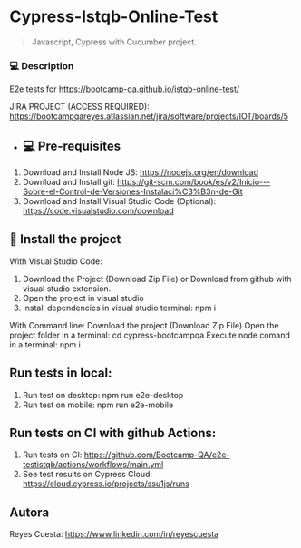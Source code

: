 # Cypress-Istqb-Online-Test

> Javascript, Cypress with Cucumber project.

### 💻 Description
E2e tests for https://bootcamp-qa.github.io/istqb-online-test/

JIRA PROJECT (ACCESS REQUIRED): https://bootcampqareyes.atlassian.net/jira/software/projects/IOT/boards/5 
- ## 💻 Pre-requisites

1. Download and Install Node JS: https://nodejs.org/en/download
2. Download and Install git: https://git-scm.com/book/es/v2/Inicio---Sobre-el-Control-de-Versiones-Instalaci%C3%B3n-de-Git
3. Download and Install Visual Studio Code (Optional): https://code.visualstudio.com/download

## 🚀 Install the project
With Visual Studio Code:
1. Download the Project (Download Zip File) or Download from github with visual studio extension.
2. Open the project in visual studio
3. Install dependencies in visual studio terminal: npm i

With Command line:
Download the project (Download Zip File)
Open the project folder in a terminal: cd cypress-bootcampqa
Execute node comand in a terminal: npm i

## Run tests in local:
1. Run test on desktop: npm run e2e-desktop
2. Run test on mobile: npm run e2e-mobile


##  Run tests on CI with github Actions:
1. Run tests on CI: https://github.com/Bootcamp-QA/e2e-testistqb/actions/workflows/main.yml
2. See test results on Cypress Cloud: https://cloud.cypress.io/projects/ssu1js/runs


## Autora

Reyes Cuesta: https://www.linkedin.com/in/reyescuesta
